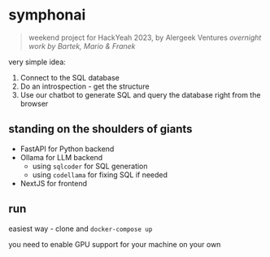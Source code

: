 # symphonai

> weekend project for HackYeah 2023, by Alergeek Ventures
> _overnight work by Bartek, Mario & Franek_

very simple idea:

1. Connect to the SQL database
2. Do an introspection - get the structure
3. Use our chatbot to generate SQL and query the database right from the
   browser

## standing on the shoulders of giants

- FastAPI for Python backend
- Ollama for LLM backend
  - using `sqlcoder` for SQL generation
  - using `codellama` for fixing SQL if needed
- NextJS for frontend

## run

easiest way - clone and `docker-compose up`

you need to enable GPU support for your machine on your own
